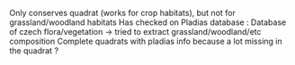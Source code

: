 
Only conserves quadrat (works for crop habitats), but not for grassland/woodland habitats 
Has checked on Pladias database :
Database of czech flora/vegetation 
→ tried to extract grassland/woodland/etc composition
Complete quadrats with pladias info because a lot missing in the quadrat ?
